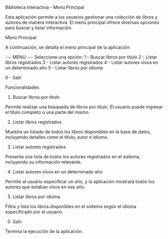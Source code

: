 Biblioteca Interactiva - Menú Principal

Esta aplicación permite a los usuarios gestionar una colección de libros y autores de manera interactiva. El menú principal ofrece diversas opciones para buscar y listar información.

Menú Principal

A continuación, se detalla el menú principal de la aplicación:

--- MENU ---
Seleccione una opción:
1 - Buscar libros por título
2 - Listar libros registrados
3 - Listar autores registrados
4 - Listar autores vivos en un determinado año
5 - Listar libros por idioma

0 - Salir

Funcionalidades

1. Buscar libros por título

Permite realizar una búsqueda de libros por título. El usuario puede ingresar el título completo o una parte del mismo.

2. Listar libros registrados

Muestra un listado de todos los libros disponibles en la base de datos, incluyendo detalles como el título, autor e idioma.

3. Listar autores registrados

Presenta una lista de todos los autores registrados en el sistema, incluyendo su información relevante.

4. Listar autores vivos en un determinado año

Permite al usuario especificar un año, y la aplicación mostrará todos los autores que estaban vivos en ese año.

5. Listar libros por idioma

Filtra y lista los libros disponibles en el sistema según el idioma especificado por el usuario.

0. Salir

Termina la ejecución de la aplicación.
